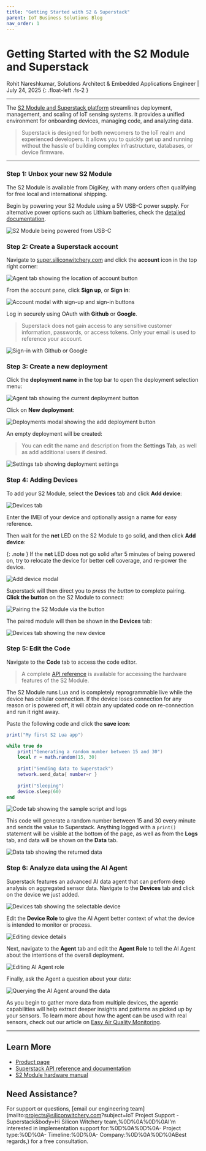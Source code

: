 ```yaml
---
title: "Getting Started with S2 & Superstack"
parent: IoT Business Solutions Blog
nav_order: 1
---
```


# **Getting Started with the S2 Module and Superstack**

Rohit Nareshkumar, Solutions Architect & Embedded Applications Engineer | July 24, 2025
{: .float-left .fs-2 }

---

The [S2 Module and Superstack platform](https://www.siliconwitchery.com/s2-superstack) streamlines deployment, management, and scaling of IoT sensing systems. It provides a unified environment for onboarding devices, managing code, and analyzing data. 

> Superstack is designed for both newcomers to the IoT realm and experienced developers. It allows you to quickly get up and running without the hassle of building complex infrastructure, databases, or device firmware.

---

### Step 1: Unbox your new S2 Module

The S2 Module is available from DigiKey, with many orders often qualifying for free local and international shipping.

Begin by powering your S2 Module using a 5V USB-C power supply. For alternative power options such as Lithium batteries, check the [detailed documentation](/pages/s2-module#power--battery-interface).

![S2 Module being powered from USB-C](/assets/images/blog/getting-started-with-s2-superstack-s2-power-input.jpg)

### Step 2: Create a Superstack account

Navigate to [super.siliconwitchery.com](https://super.siliconwitchery.com) and click the **account** icon in the top right corner:

![Agent tab showing the location of account button](/assets/images/blog/getting-started-with-s2-superstack-account-button.png)

From the account pane, click **Sign up**, or **Sign in**:

![Account modal with sign-up and sign-in buttons](/assets/images/blog/getting-started-with-s2-superstack-account-modal.png)

Log in securely using OAuth with **Github** or **Google**. 

> Superstack does not gain access to any sensitive customer information, passwords, or access tokens. Only your email is used to reference your account.

![Sign-in with Github or Google](/assets/images/blog/getting-started-with-s2-superstack-sign-in.png)

### Step 3: Create a new deployment

Click the **deployment name** in the top bar to open the deployment selection menu:

![Agent tab showing the current deployment button](/assets/images/blog/getting-started-with-s2-superstack-deployments-button.png)

Click on **New deployment**:

![Deployments modal showing the add deployment button](/assets/images/blog/getting-started-with-s2-superstack-step-add-deployment.png)

An empty deployment will be created:

> You can edit the name and description from the **Settings Tab**, as well as add additional users if desired.

![Settings tab showing deployment settings](/assets/images/blog/getting-started-with-s2-superstack-edit-deployment.png)

### Step 4: Adding Devices

To add your S2 Module, select the **Devices** tab and click **Add device**:

![Devices tab](/assets/images/blog/getting-started-with-s2-superstack-devices-tab.png)

Enter the IMEI of your device and optionally assign a name for easy reference. 

Then wait for the **net** LED on the S2 Module to go solid, and then click **Add device**:

{: .note }
If the **net** LED does not go solid after 5 minutes of being powered on, try to relocate the device for better cell coverage, and re-power the device.

![Add device modal](/assets/images/blog/getting-started-with-s2-superstack-add-device.png)

Superstack will then direct you to *press the button* to complete pairing. **Click the button** on the S2 Module to connect:

![Pairing the S2 Module via the button](/assets/images/blog/getting-started-with-s2-superstack-s2-clicking-button.jpg)

The paired module will then be shown in the **Devices** tab:

![Devices tab showing the new device](/assets/images/blog/getting-started-with-s2-superstack-added-to-deployment.png)

### Step 5: Edit the Code

Navigate to the **Code** tab to access the code editor. 

> A complete [API reference](/pages/superstack/) is available for accessing the hardware features of the S2 Module.

The S2 Module runs Lua and is completely reprogrammable live while the device has cellular connection. If the device loses connection for any reason or is powered off, it will obtain any updated code on re-connection and run it right away.

Paste the following code and click the **save icon**:

```lua
print("My first S2 Lua app")

while true do
    print("Generating a random number between 15 and 30")
    local r = math.random(15, 30)
    
    print("Sending data to Superstack")
    network.send_data{ number=r }
    
    print("Sleeping")
    device.sleep(60)
end
```

![Code tab showing the sample script and logs](/assets/images/blog/getting-started-with-s2-superstack-code-tab.png)

This code will generate a random number between 15 and 30 every minute and sends the value to Superstack. Anything logged with a `print()` statement will be visible at the bottom of the page, as well as from the **Logs** tab, and data will be shown on the **Data** tab.

![Data tab showing the returned data](/assets/images/blog/getting-started-with-s2-superstack-data-tab.png)

### Step 6: Analyze data using the AI Agent

Superstack features an advanced AI data agent that can perform deep analysis on aggregated sensor data. Navigate to the **Devices** tab and click on the device we just added.

![Devices tab showing the selectable device](/assets/images/blog/getting-started-with-s2-superstack-selectable-device.png)

Edit the **Device Role** to give the AI Agent better context of what the device is intended to monitor or process.

![Editing device details](/assets/images/blog/getting-started-with-s2-superstack-edit-device.png)

Next, navigate to the **Agent** tab and edit the **Agent Role** to tell the AI Agent about the intentions of the overall deployment.

![Editing AI Agent role](/assets/images/blog/getting-started-with-s2-superstack-agent-role.png)

Finally, ask the Agent a question about your data:

![Querying the AI Agent around the data](/assets/images/blog/getting-started-with-s2-superstack-agent-usage.png)

As you begin to gather more data from multiple devices, the agentic capabilities will help extract deeper insights and patterns as picked up by your sensors. To learn more about how the agent can be used with real sensors, check out our article on [Easy Air Quality Monitoring](/pages/blog/easy-air-quality-monitoring-with-superstack).

---

## Learn More

- [Product page](https://www.siliconwitchery.com/s2-superstack)
- [Superstack API reference and documentation](/pages/superstack/)
- [S2 Module hardware manual](/pages/s2-module)

## Need Assistance?

For support or questions, [email our engineering team](mailto:projects@siliconwitchery.com?subject=IoT Project Support - Superstack&amp;body=Hi Silicon Witchery team,%0D%0A%0D%0AI'm interested in implementation support for:%0D%0A%0D%0A- Project type:%0D%0A- Timeline:%0D%0A- Company:%0D%0A%0D%0ABest regards,) for a free consultation.